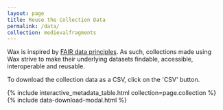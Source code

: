 ```yaml
---
layout: page
title: Reuse the Collection Data
permalink: /data/
collection: medievalfragments
---
```


Wax is inspired by [FAIR data principles](https://journal.code4lib.org/articles/13427). As such, collections made using Wax strive to make their underlying datasets findable, accessible, interoperable and reusable.

To download the collection data as a CSV, click on the 'CSV' button.

{% include interactive_metadata_table.html collection=page.collection %}
{% include data-download-modal.html %}
